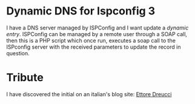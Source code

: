 # Dynamic DNS for Ispconfig 3
I have a DNS server managed by ISPConfig and I want update a *dynamic entry*. ISPConfig can be managed by a remote user through a SOAP call, then this is a PHP script which once run, executes a soap call to the ISPconfig server with the received parameters to update the record in question.

# Tribute
I have discovered the initial on an italian's blog site: [Ettore Dreucci](https://ettore.dreucci.it/blog/ispconfig-ddns/)
